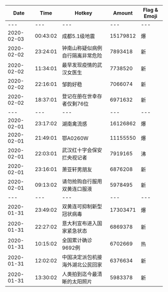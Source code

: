 Date | Time | Hotkey | Amount | Flag & Emoji 
--- | --- | --- | --- | ---
--- | --- | --- | --- | ---
2020-02-03|00:43:02|成都5.1级地震|15179812|爆 
2020-02-02|23:24:01|钟南山称疑似病例自行隔离非常危险|7893418|新 
2020-02-02|11:34:01|最早发现疫情的武汉女医生|7738520|新 
2020-02-02|22:16:01|邹韵好稳|7066074|新 
2020-02-02|18:37:01|登记在册在世幸存者仅剩76位|6971632|新 
--- | --- | --- | --- | ---
2020-02-01|23:17:02|湖南禽流感|16126862|爆 
2020-02-01|21:49:01|鄂A0260W|11155550|爆 
2020-02-01|22:03:01|武汉红十字会保安拦央视记者|7919165|沸 
2020-02-01|23:16:01|萧亚轩男朋友|6876208|新 
2020-02-01|09:13:02|请勿抢购自行服用双黄连口服液|5978495|新 
--- | --- | --- | --- | ---
2020-01-31|23:49:02|双黄连可抑制新型冠状病毒|17303471|爆 
2020-01-31|22:27:02|意大利宣布进入国家紧急状态|6869378|新 
2020-01-31|10:15:02|全国累计确诊9692例|6702669|热 
2020-01-31|12:02:02|中国决定派包机接海外湖北公民回家|6376634|新 
2020-01-31|13:30:02|人类拍到迄今最清晰的太阳照片|5983378|新 

